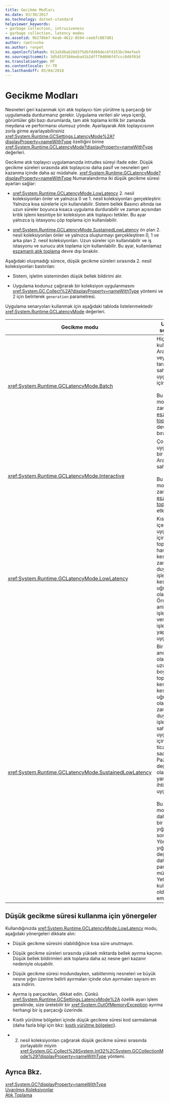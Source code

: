 ```yaml
---
title: Gecikme Modları
ms.date: 03/30/2017
ms.technology: dotnet-standard
helpviewer_keywords:
- garbage collection, intrusiveness
- garbage collection, latency modes
ms.assetid: 96278bb7-6eab-4612-8594-ceebfc887d81
author: rpetrusha
ms.author: ronpet
ms.openlocfilehash: 913a5d6ab28d375dbfdd99dec6fd153bc94efee5
ms.sourcegitcommit: 3d5d33f384eeba41b2dff79d096f47ccc8d8f03d
ms.translationtype: MT
ms.contentlocale: tr-TR
ms.lasthandoff: 05/04/2018
---
```

# <a name="latency-modes"></a>Gecikme Modları
Nesneleri geri kazanmak için atık toplayıcı tüm yürütme iş parçacığı bir uygulamada durdurmanız gerekir. Uygulama verileri alır veya içeriği, görüntüler gibi bazı durumlarda, tam atık toplama kritik bir zamanda meydana ve performansı olumsuz yönde. Ayarlayarak Atık toplayıcısının zorla girme ayarlayabilirsiniz <xref:System.Runtime.GCSettings.LatencyMode%2A?displayProperty=nameWithType> özelliğini birine <xref:System.Runtime.GCLatencyMode?displayProperty=nameWithType> değerleri.  
  
 Gecikme atık toplayıcı uygulamanızda intrudes süreyi ifade eder. Düşük gecikme süreleri sırasında atık toplayıcısı daha pasif ve nesneleri geri kazanma içinde daha az müdahale. <xref:System.Runtime.GCLatencyMode?displayProperty=nameWithType> Numaralandırma iki düşük gecikme süresi ayarları sağlar:  
  
-   <xref:System.Runtime.GCLatencyMode.LowLatency> 2. nesil koleksiyonları önler ve yalnızca 0 ve 1. nesil koleksiyonları gerçekleştirir. Yalnızca kısa sürelerle için kullanılabilir. Sistem bellek Basıncı altında ise uzun süreler boyunca kısaca uygulama durdurabilir ve zaman açısından kritik işlemi kesintiye bir koleksiyon atık toplayıcı tetikler. Bu ayar yalnızca iş istasyonu çöp toplama için kullanılabilir.  
  
-   <xref:System.Runtime.GCLatencyMode.SustainedLowLatency> ön plan 2. nesil koleksiyonları önler ve yalnızca oluşturmayı gerçekleştiren 0, 1 ve arka plan 2. nesil koleksiyonları. Uzun süreler için kullanılabilir ve iş istasyonu ve sunucu atık toplama için kullanılabilir. Bu ayar, kullanılamaz [eşzamanlı atık toplama](../../../docs/framework/configure-apps/file-schema/runtime/gcconcurrent-element.md) devre dışı bırakılır.  
  
 Aşağıdaki oluşmadığı sürece, düşük gecikme süreleri sırasında 2. nesil koleksiyonları bastırılan:  
  
-   Sistem, işletim sisteminden düşük bellek bildirimi alır.  
  
-   Uygulama kodunuz çağırarak bir koleksiyon uygulanmasını <xref:System.GC.Collect%2A?displayProperty=nameWithType> yöntemi ve 2 için belirterek `generation` parametresi.  
  
 Uygulama senaryoları kullanmak için aşağıdaki tabloda listelenmektedir <xref:System.Runtime.GCLatencyMode> değerleri.  
  
|Gecikme modu|Uygulama senaryoları|  
|------------------|---------------------------|  
|<xref:System.Runtime.GCLatencyMode.Batch>|Hiçbir kullanıcı Arabirimi veya sunucu tarafı işlemleri sahip uygulamalar için.<br /><br /> Bu varsayılan moddur zaman [eşzamanlı atık toplama](../../../docs/framework/configure-apps/file-schema/runtime/gcconcurrent-element.md) devre dışı bırakılır.|  
|<xref:System.Runtime.GCLatencyMode.Interactive>|Çoğu uygulama için bir kullanıcı Arabirimi sahip.<br /><br /> Bu varsayılan moddur zaman [eşzamanlı atık toplama](../../../docs/framework/configure-apps/file-schema/runtime/gcconcurrent-element.md) etkinleştirilir.|  
|<xref:System.Runtime.GCLatencyMode.LowLatency>|Kısa vadeli içeren uygulamalar için Atık toplayıcısının hangi kesintilerden zamana duyarlı işlemlerde kesintiye uğratan olabilir. Örneğin, animasyon işleme veya veri alım işlevleri yapmak uygulamalar.|  
|<xref:System.Runtime.GCLatencyMode.SustainedLowLatency>|Bir kapsanan ancak büyük olasılıkla daha uzun süre boyunca atık toplayıcı kesintilerden kesintiye uğratan olabilir zamana duyarlı işlemlerde sahip uygulamalar için. Örneğin, ticaret saatlerde Pazar veri değişikliklerini olarak hızlı yanıt süreleri ihtiyaç duyan uygulamalar.<br /><br /> Bu mod modlardan daha büyük bir yönetilen yığın boyutu sonuçlanır. Yönetilen yığın compact değil çünkü daha yüksek parçalanma mümkündür. Yeterli bellek kullanılabilir olduğundan emin olun.|  
  
## <a name="guidelines-for-using-low-latency"></a>Düşük gecikme süresi kullanma için yönergeler  
 Kullandığınızda <xref:System.Runtime.GCLatencyMode.LowLatency> modu, aşağıdaki yönergeleri dikkate alın:  
  
-   Düşük gecikme süresini olabildiğince kısa süre unutmayın.  
  
-   Düşük gecikme süreleri sırasında yüksek miktarda bellek ayırma kaçının. Düşük bellek bildirimleri atık toplama daha az nesne geri kazanır nedeniyle oluşabilir.  
  
-   Düşük gecikme süresi modundayken, sabitlenmiş nesneleri ve büyük nesne yığın üzerine belirli ayırmaları içinde olun ayırmaları sayısını en aza indirin.  
  
-   Ayırma iş parçacıkları, dikkat edin. Çünkü <xref:System.Runtime.GCSettings.LatencyMode%2A> özellik ayarı işlem genelinde, size üretebilir bir <xref:System.OutOfMemoryException> ayırma herhangi bir iş parçacığı üzerinde.  
  
-   Kısıtlı yürütme bölgeleri içinde düşük gecikme süresi kod sarmalamak (daha fazla bilgi için bkz: [kısıtlı yürütme bölgeleri](../../../docs/framework/performance/constrained-execution-regions.md)).  
  
-   2. nesil koleksiyonları çağırarak düşük gecikme süresi sırasında zorlayabilir miyim <xref:System.GC.Collect%28System.Int32%2CSystem.GCCollectionMode%29?displayProperty=nameWithType> yöntemi.  
  
## <a name="see-also"></a>Ayrıca Bkz.  
 <xref:System.GC?displayProperty=nameWithType>  
 [Uyarılmış Koleksiyonlar](../../../docs/standard/garbage-collection/induced.md)  
 [Atık Toplama](../../../docs/standard/garbage-collection/index.md)
